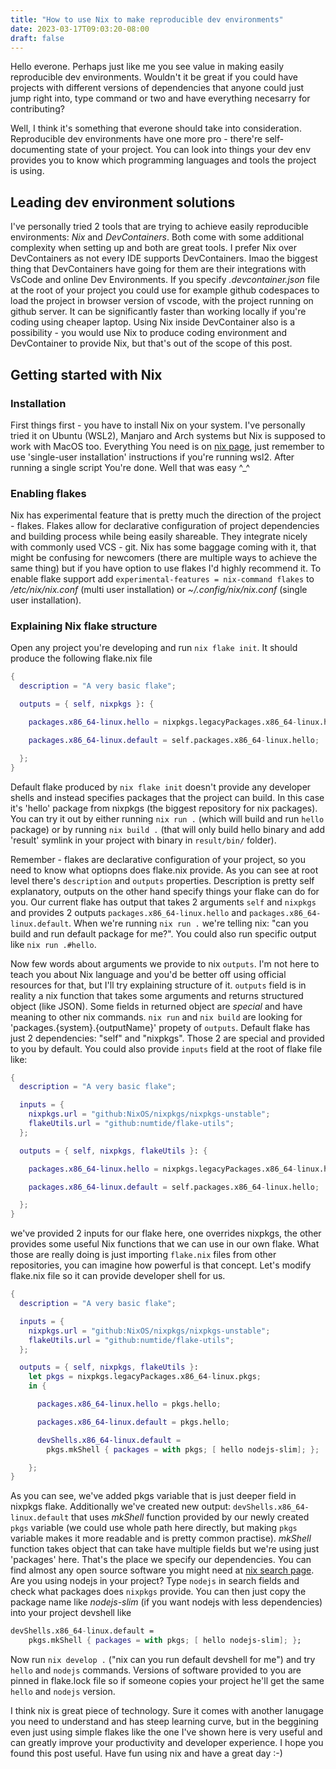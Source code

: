 ```yaml
---
title: "How to use Nix to make reproducible dev environments"
date: 2023-03-17T09:03:20-08:00
draft: false
---
```

Hello everone. Perhaps just like me you see value in making easily reproducible dev environments. Wouldn't it be great if you could have projects with different versions of dependencies that anyone could just jump right into, type command or two and have everything necesarry for contributing?

Well, I think it's something that everone should take into consideration. Reproducible dev environments have one more pro - there're self-documenting state of your project. You can look into things your dev env provides you to know which programming languages and tools the project is using.

## Leading dev environment solutions
I've personally tried 2 tools that are trying to achieve easily reproducible environments: *Nix* and *DevContainers*. Both come with some additional complexity when setting up and both are great tools. I prefer Nix over DevContainers as not every IDE supports DevContainers. Imao the biggest thing that DevContainers have going for them are their integrations with VsCode and online Dev Environments. If you specify *.devcontainer.json* file at the root of your project you could use for example github codespaces to load the project in browser version of vscode, with the project running on github server. It can be significantly faster than working locally if you're coding using cheaper laptop. Using Nix inside DevContainer also is a possibility - you would use Nix to produce coding environment and DevContainer to provide Nix, but that's out of the scope of this post.

## Getting started with Nix

### Installation
First things first - you have to install Nix on your system. I've personally tried it on Ubuntu (WSL2), Manjaro and Arch systems but Nix is supposed to work with MacOS too. Everything You need is on [nix page](https://nixos.org/download.html#download-nix), just remember to use 'single-user installation' instructions if you're running wsl2. After running a single script You're done. Well that was easy ^_^

### Enabling flakes
Nix has experimental feature that is pretty much the direction of the project - flakes. Flakes allow for declarative configuration of project dependencies and building process while being easily shareable. They integrate nicely with commonly used VCS - git. Nix has some baggage coming with it, that might be confusing for newcomers (there are multiple ways to achieve the same thing) but if you have option to use flakes I'd highly recommend it. To enable flake support add `experimental-features = nix-command flakes` to */etc/nix/nix.conf* (multi user installation) or *~/.config/nix/nix.conf* (single user installation).

### Explaining Nix flake structure
Open any project you're developing and run `nix flake init`. It should produce the following flake.nix file
```nix
{
  description = "A very basic flake";

  outputs = { self, nixpkgs }: {

    packages.x86_64-linux.hello = nixpkgs.legacyPackages.x86_64-linux.hello;

    packages.x86_64-linux.default = self.packages.x86_64-linux.hello;

  };
}
```
Default flake produced by `nix flake init` doesn't provide any developer shells and instead specifies packages that the project can build. In this case it's 'hello' package from nixpkgs (the biggest repository for nix packages). You can try it out by either running `nix run .` (which will build and run `hello` package) or by running `nix build .` (that will only build hello binary and add 'result' symlink in your project with binary in `result/bin/` folder).

Remember - flakes are declarative configuration of your project, so you need to know what optiopns does flake.nix provide. As you can see at root level there's `description` and `outputs` properties. Description is pretty self explanatory, outputs on the other hand specify things your flake can do for you. Our current flake has output that takes 2 arguments `self` and `nixpkgs` and provides 2 outputs `packages.x86_64-linux.hello` and `packages.x86_64-linux.default`. When we're running `nix run .` we're telling nix: "can you build and run default package for me?". You could also run specific output like `nix run .#hello`.

Now few words about arguments we provide to nix `outputs`. I'm not here to teach you about Nix language and you'd be better off using official resources for that, but I'll try explaining structure of it. `outputs` field is in reality a nix function that takes some arguments and returns structured object (like JSON). Some fields in returned object are *special* and have meaning to other nix commands. `nix run` and `nix build` are looking for 'packages.{system}.{outputName}' propety of `outputs`. Default flake has just 2 dependencies: "self" and "nixpkgs". Those 2 are special and provided to you by default. You could also provide `inputs` field at the root of flake file like:
```nix
{
  description = "A very basic flake";

  inputs = {
    nixpkgs.url = "github:NixOS/nixpkgs/nixpkgs-unstable";
    flakeUtils.url = "github:numtide/flake-utils";
  };

  outputs = { self, nixpkgs, flakeUtils }: {

    packages.x86_64-linux.hello = nixpkgs.legacyPackages.x86_64-linux.hello;

    packages.x86_64-linux.default = self.packages.x86_64-linux.hello;

  };
}
```
we've provided 2 inputs for our flake here, one overrides nixpkgs, the other provides some useful Nix functions that we can use in our own flake. What those are really doing is just importing `flake.nix` files from other repositories, you can imagine how powerful is that concept. Let's modify flake.nix file so it can provide developer shell for us.
```nix
{
  description = "A very basic flake";

  inputs = {
    nixpkgs.url = "github:NixOS/nixpkgs/nixpkgs-unstable";
    flakeUtils.url = "github:numtide/flake-utils";
  };

  outputs = { self, nixpkgs, flakeUtils }:
    let pkgs = nixpkgs.legacyPackages.x86_64-linux.pkgs;
    in {

      packages.x86_64-linux.hello = pkgs.hello;

      packages.x86_64-linux.default = pkgs.hello;

      devShells.x86_64-linux.default =
        pkgs.mkShell { packages = with pkgs; [ hello nodejs-slim]; };

    };
}
```
As you can see, we've added pkgs variable that is just deeper field in nixpkgs flake. Additionally we've created new output: `devShells.x86_64-linux.default` that uses *mkShell* function provided by our newly created `pkgs` variable (we could use whole path here directly, but making `pkgs` variable makes it more readable and is pretty common practise).
*mkShell* function takes object that can take have multiple fields but we're using just 'packages' here. That's the place we specify our dependencies. You can find almost any open source software you might need at [nix search page](https://search.nixos.org). Are you using nodejs in your project? Type `nodejs` in search fields and check what packages does `nixpkgs` provide. You can then just copy the package name like *nodejs-slim* (if you want nodejs with less dependencies) into your project devshell like
```nix
devShells.x86_64-linux.default =
    pkgs.mkShell { packages = with pkgs; [ hello nodejs-slim]; };
```
Now run `nix develop .` ("nix can you run default devshell for me") and try `hello` and `nodejs` commands. Versions of software provided to you are pinned in flake.lock file so if someone copies your project he'll get the same `hello` and `nodejs` version. 

I think nix is great piece of technology. Sure it comes with another lanugage you need to understand and has steep learning curve, but in the beggining even just using simple flakes like the one I've shown here is very useful and can greatly improve your productivity and developer experience. I hope you found this post useful. Have fun using nix and have a great day :-)